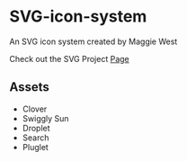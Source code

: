 # SVG-icon-system
An SVG icon system created by Maggie West  

Check out the SVG Project [Page](http://i6.cims.nyu.edu/~mmw480/drawing/hw4/hw4.html)


## Assets
* Clover
* Swiggly Sun
* Droplet
* Search 
* Pluglet 


